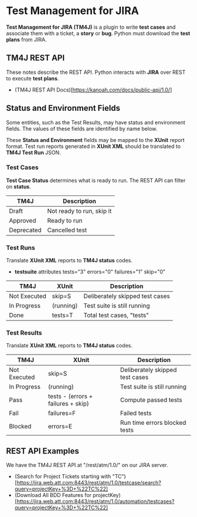 Test Management for JIRA
========================

**Test Management for JIRA (TM4J)** is a plugin to write **test cases** and associate them
with a ticket, a **story** or **bug**. Python must download the **test plans** from JIRA.

TM4J REST API
-------------

These notes describe the REST API. Python interacts with **JIRA** over REST to execute **test plans**.

* (TM4J REST API Docs)[https://kanoah.com/docs/public-api/1.0/]

Status and Environment Fields
-----------------------------

Some entities, such as the Test Results, may have status and environment fields.
The values of these fields are identified by name below.

These **Status and Environment** fields may be mapped to the **XUnit** report format.
Test run reports generated in **XUnit XML** should be translated to **TM4J Test Run** JSON.

### Test Cases

**Test Case Status** determines what is ready to run. The REST API can filter on **status**.

| TM4J         | Description                     |
| ------------ | ------------------------------- |
| Draft        | Not ready to run, skip it       |
| Approved     | Ready to run                    |
| Deprecated   | Cancelled test                  |

### Test Runs

Translate **XUnit XML** reports to **TM4J status** codes.

* **testsuite** attributes tests="3" errors="0" failures="1" skip="0"

| TM4J         | XUnit     | Description                     |
| ------------ | --------- | ------------------------------- |
| Not Executed | skip=S    | Deliberately skipped test cases |
| In Progress  | (running) | Test suite is still running     |
| Done         | tests=T   | Total test cases, "tests"       |

### Test Results

Translate **XUnit XML** reports to **TM4J status** codes.

| TM4J         | XUnit                              | Description                     |
| ------------ | ---------------------------------- | ------------------------------- |
| Not Executed | skip=S                             | Deliberately skipped test cases |
| In Progress  | (running)                          | Test suite is still running     |
| Pass         | tests - (errors + failures + skip) | Compute passed tests            |
| Fail         | failures=F                         | Failed tests                    |
| Blocked      | errors=E                           | Run time errors blocked tests   |

REST API Examples
-----------------

We have the TM4J REST API at "/rest/atm/1.0/<object>" on our JIRA server.

* (Search for Project Tickets starting with "TC")[https://jira.web.att.com:8443/rest/atm/1.0/testcase/search?query=projectKey+%3D+%22TC%22]
* (Download All BDD Features for projectKey)[https://jira.web.att.com:8443/rest/atm/1.0/automation/testcases?query=projectKey+%3D+%22TC%22]
